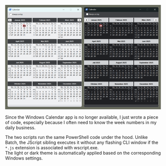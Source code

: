 ![light vs. dark](./light_dark_mode_appearance.png)  

Since the Windows Calendar app is no longer available, I just wrote a piece of code, especially because I often need to know the week numbers in my daily business.  
  
The two scripts run the same PowerShell code under the hood. Unlike Batch, the JScript sibling executes it without any flashing CLI window if the `*.js` extension is associated with wscript.exe.  
The light or dark theme is automatically applied based on the corresponding Windows settings.  
